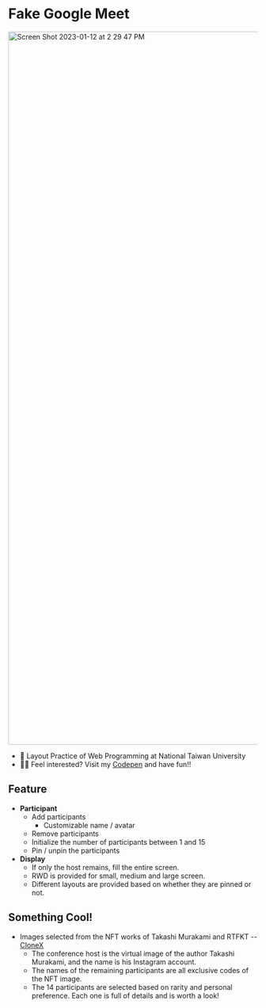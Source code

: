 # Fake Google Meet


<img width="1440" alt="Screen Shot 2023-01-12 at 2 29 47 PM" src="https://user-images.githubusercontent.com/105915352/211994110-867e6728-b157-49ef-b0f7-7a98925223d3.png">

- 🍒  Layout Practice of Web Programming at National Taiwan University
- 👨‍💻    Feel interested? Visit my [Codepen](https://codepen.io/guan404ming) and have fun!! 

## Feature
- **Participant**
  - Add participants
      - Customizable name / avatar
  - Remove participants
  - Initialize the number of participants between 1 and 15
  - Pin / unpin the participants
- **Display**
  - If only the host remains, fill the entire screen.
  - RWD is provided for small, medium and large screen.
  - Different layouts are provided based on whether they are pinned or not.

## Something Cool!
- Images selected from the NFT works of Takashi Murakami and RTFKT -- [CloneX](http://opensea.io/collection/clonex "CloneX")
  - The conference host is the virtual image of the author Takashi Murakami, and the name is his Instagram account.
  - The names of the remaining participants are all exclusive codes of the NFT image.
  - The 14 participants are selected based on rarity and personal preference. Each one is full of details and is worth a look!
